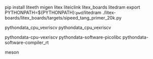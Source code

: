  pip install liteeth migen litex liteiclink litex_boards litedram
 export PYTHONPATH=${PYTHONPATH}:`pwd`/litedram
 ./litex-boards/litex_boards/targets/sipeed_tang_primer_20k.py 

pythondata_cpu_vexriscv pythondata_cpu_vexriscv

pythondata-cpu-vexriscv  pythondata-software-picolibc pythondata-software-compiler_rt 

meson